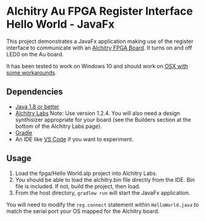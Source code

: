 # Alchitry Au FPGA Register Interface Hello World - JavaFx

This project demonstrates a JavaFx application making use of the register interface to communicate
with an [Alchitry FPGA Board](https://www.sparkfun.com/search/results?term=alchitry). It turns
on and off LED0 on the Au board.

It has been tested to work on Windows 10 and should work on [OSX with some workarounds](https://forum.alchitry.com/thread-264.html?highlight=mac).

## Dependencies
* [Java 1.8 or better](https://java.com/en/download/manual.jsp)
* [Alchitry Labs](https://alchitry.com/pages/alchitry-labs) Note: Use version 1.2.4. You will also need a design synthisizer appropriate
for your board (see the Builders section at the bottom of the Alchitry Labs page).
* [Gradle](https://gradle.org/install/)
* An IDE like [VS Code](https://code.visualstudio.com/Download) if you want to experiment.

## Usage
1. Load the fpga/Hello World.alp project into Alchitry Labs.
2. You should be able to load the alchitry.bin file directly from the IDE. Bin file is included.
If not, build the project, then load.
3. From the host directory, `gradlew run` will start the JavaFx application.

You will need to modify the `reg.connect` statement within `HelloWorld.java` to match the serial port your OS mapped
for the Alchitry board.
